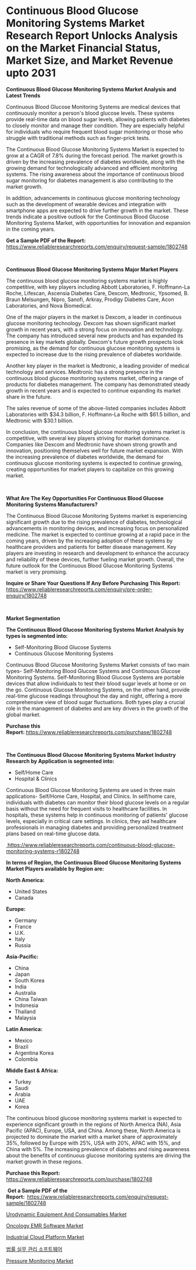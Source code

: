 <p><h1>Continuous Blood Glucose Monitoring Systems Market Research Report Unlocks Analysis on the Market Financial Status, Market Size, and Market Revenue upto 2031</h1></p><p><strong>Continuous Blood Glucose Monitoring Systems Market Analysis and Latest Trends</strong></p>
<p><p>Continuous Blood Glucose Monitoring Systems are medical devices that continuously monitor a person's blood glucose levels. These systems provide real-time data on blood sugar levels, allowing patients with diabetes to closely monitor and manage their condition. They are especially helpful for individuals who require frequent blood sugar monitoring or those who struggle with traditional methods such as finger-prick tests.</p><p>The Continuous Blood Glucose Monitoring Systems Market is expected to grow at a CAGR of 7.8% during the forecast period. The market growth is driven by the increasing prevalence of diabetes worldwide, along with the growing demand for technologically advanced and efficient monitoring systems. The rising awareness about the importance of continuous blood sugar monitoring for diabetes management is also contributing to the market growth.</p><p>In addition, advancements in continuous glucose monitoring technology such as the development of wearable devices and integration with smartphone apps are expected to drive further growth in the market. These trends indicate a positive outlook for the Continuous Blood Glucose Monitoring Systems Market, with opportunities for innovation and expansion in the coming years.</p></p>
<p><strong>Get a Sample PDF of the Report:&nbsp;</strong> <a href="https://www.reliableresearchreports.com/enquiry/request-sample/1802748">https://www.reliableresearchreports.com/enquiry/request-sample/1802748</a></p>
<p>&nbsp;</p>
<p><strong>Continuous Blood Glucose Monitoring Systems Major Market Players</strong></p>
<p><p>The continuous blood glucose monitoring systems market is highly competitive, with key players including Abbott Laboratories, F. Hoffmann-La Roche, Lifescan, Ascensia Diabetes Care, Dexcom, Medtronic, Ypsomed, B. Braun Melsungen, Nipro, Sanofi, Arkray, Prodigy Diabetes Care, Acon Laboratories, and Nova Biomedical. </p><p>One of the major players in the market is Dexcom, a leader in continuous glucose monitoring technology. Dexcom has shown significant market growth in recent years, with a strong focus on innovation and technology. The company has introduced several new products and has expanded its presence in key markets globally. Dexcom's future growth prospects look promising, as the demand for continuous glucose monitoring systems is expected to increase due to the rising prevalence of diabetes worldwide.</p><p>Another key player in the market is Medtronic, a leading provider of medical technology and services. Medtronic has a strong presence in the continuous blood glucose monitoring systems market, offering a range of products for diabetes management. The company has demonstrated steady growth in recent years and is expected to continue expanding its market share in the future.</p><p>The sales revenue of some of the above-listed companies includes Abbott Laboratories with $34.3 billion, F. Hoffmann-La Roche with $61.5 billion, and Medtronic with $30.1 billion.</p><p>In conclusion, the continuous blood glucose monitoring systems market is competitive, with several key players striving for market dominance. Companies like Dexcom and Medtronic have shown strong growth and innovation, positioning themselves well for future market expansion. With the increasing prevalence of diabetes worldwide, the demand for continuous glucose monitoring systems is expected to continue growing, creating opportunities for market players to capitalize on this growing market.</p></p>
<p>&nbsp;</p>
<p><strong>What Are The Key Opportunities For Continuous Blood Glucose Monitoring Systems Manufacturers?</strong></p>
<p><p>The Continuous Blood Glucose Monitoring Systems market is experiencing significant growth due to the rising prevalence of diabetes, technological advancements in monitoring devices, and increasing focus on personalized medicine. The market is expected to continue growing at a rapid pace in the coming years, driven by the increasing adoption of these systems by healthcare providers and patients for better disease management. Key players are investing in research and development to enhance the accuracy and reliability of these devices, further fueling market growth. Overall, the future outlook for the Continuous Blood Glucose Monitoring Systems market is very promising.</p></p>
<p><strong>Inquire or Share Your Questions If Any Before Purchasing This Report:</strong> <a href="https://www.reliableresearchreports.com/enquiry/pre-order-enquiry/1802748">https://www.reliableresearchreports.com/enquiry/pre-order-enquiry/1802748</a></p>
<p>&nbsp;</p>
<p><strong>Market Segmentation</strong></p>
<p><strong>The Continuous Blood Glucose Monitoring Systems Market Analysis by types is segmented into:</strong></p>
<p><ul><li>Self-Monitoring Blood Glucose Systems</li><li>Continuous Glucose Monitoring Systems</li></ul></p>
<p><p>Continuous Blood Glucose Monitoring Systems Market consists of two main types- Self-Monitoring Blood Glucose Systems and Continuous Glucose Monitoring Systems. Self-Monitoring Blood Glucose Systems are portable devices that allow individuals to test their blood sugar levels at home or on the go. Continuous Glucose Monitoring Systems, on the other hand, provide real-time glucose readings throughout the day and night, offering a more comprehensive view of blood sugar fluctuations. Both types play a crucial role in the management of diabetes and are key drivers in the growth of the global market.</p></p>
<p><strong>Purchase this Report:&nbsp;</strong><a href="https://www.reliableresearchreports.com/purchase/1802748">https://www.reliableresearchreports.com/purchase/1802748</a></p>
<p>&nbsp;</p>
<p><strong>The Continuous Blood Glucose Monitoring Systems Market Industry Research by Application is segmented into:</strong></p>
<p><ul><li>Self/Home Care</li><li>Hospital & Clinics</li></ul></p>
<p><p>Continuous Blood Glucose Monitoring Systems are used in three main applications- Self/Home Care, Hospital, and Clinics. In self/home care, individuals with diabetes can monitor their blood glucose levels on a regular basis without the need for frequent visits to healthcare facilities. In hospitals, these systems help in continuous monitoring of patients' glucose levels, especially in critical care settings. In clinics, they aid healthcare professionals in managing diabetes and providing personalized treatment plans based on real-time glucose data.</p></p>
<p><a href="https://www.reliableresearchreports.com/continuous-blood-glucose-monitoring-systems-r1802748">&nbsp;https://www.reliableresearchreports.com/continuous-blood-glucose-monitoring-systems-r1802748</a></p>
<p><strong>In terms of Region, the Continuous Blood Glucose Monitoring Systems Market Players available by Region are:</strong></p>
<p>
    <p> <strong> North America: </strong>
        <ul>
            <li>United States</li>
            <li>Canada</li>
        </ul>
        </p> 
    <p> <strong> Europe: </strong>
        <ul>
            <li>Germany</li>
            <li>France</li>
            <li>U.K.</li>
            <li>Italy</li>
            <li>Russia</li>
        </ul>
        </p> 
    <p> <strong> Asia-Pacific: </strong>
        <ul>
            <li>China</li>
            <li>Japan</li>
            <li>South Korea</li>
            <li>India</li>
            <li>Australia</li>
            <li>China Taiwan</li>
            <li>Indonesia</li>
            <li>Thailand</li>
            <li>Malaysia</li>
        </ul>
        </p> 
    <p> <strong> Latin America: </strong>
        <ul>
            <li>Mexico</li>
            <li>Brazil</li>
            <li>Argentina Korea</li>
            <li>Colombia</li>
        </ul>
        </p> 
    <p> <strong> Middle East & Africa: </strong>
        <ul>
            <li>Turkey</li>
            <li>Saudi</li>
            <li>Arabia</li>
            <li>UAE</li>
            <li>Korea</li>
        </ul>
    </p>
    </p>
<p><p>The continuous blood glucose monitoring systems market is expected to experience significant growth in the regions of North America (NA), Asia Pacific (APAC), Europe, USA, and China. Among these, North America is projected to dominate the market with a market share of approximately 35%, followed by Europe with 25%, USA with 20%, APAC with 15%, and China with 5%. The increasing prevalence of diabetes and rising awareness about the benefits of continuous glucose monitoring systems are driving the market growth in these regions.</p></p>
<p><strong>Purchase this Report: </strong><a href="https://www.reliableresearchreports.com/purchase/1802748">https://www.reliableresearchreports.com/purchase/1802748</a></p>
<p>&nbsp;<strong>Get a Sample PDF of the Report:&nbsp;&nbsp;</strong><a href="https://www.reliableresearchreports.com/enquiry/request-sample/1802748">https://www.reliableresearchreports.com/enquiry/request-sample/1802748</a></p>
<p><strong></strong></p>
<p><p><a href="https://github.com/julyju69/Market-Research-Report-List-4/blob/main/urodynamic-equipment-and-consumables-market.md">Urodynamic Equipment And Consumables Market</a></p><p><a href="https://issuu.com/reportprime-2/docs/oncology-emr-software-market-size-2030.pptx">Oncology EMR Software Market</a></p><p><a href="https://issuu.com/reportprime-2/docs/industrial-cloud-platform-market-size-2030.pptx">Industrial Cloud Platform Market</a></p><p><a href="https://github.com/sougarounis/Market-Research-Report-List-5/blob/main/242698775184.md">법률 실무 관리 소프트웨어</a></p><p><a href="https://github.com/gdfhhhj/Market-Research-Report-List-6/blob/main/pressure-monitoring-market.md">Pressure Monitoring Market</a></p></p>